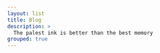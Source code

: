 ```yaml
---
layout: list
title: Blog
description: >
  The palest ink is better than the best memory
grouped: true
---
```

